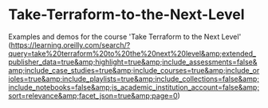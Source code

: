 # Take-Terraform-to-the-Next-Level
Examples and demos for the course 'Take Terraform to the Next Level' (https://learning.oreilly.com/search/?query=take%20terraform%20to%20the%20next%20level&amp;extended_publisher_data=true&amp;highlight=true&amp;include_assessments=false&amp;include_case_studies=true&amp;include_courses=true&amp;include_orioles=true&amp;include_playlists=true&amp;include_collections=false&amp;include_notebooks=false&amp;is_academic_institution_account=false&amp;sort=relevance&amp;facet_json=true&amp;page=0)
